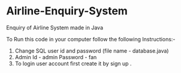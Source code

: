 # Airline-Enquiry-System
Enquiry of Airline System made in Java

To Run this code in your computer follow the following Instructions:-
1. Change SQL user id and password (file name - database.java)
2. Admin Id - admin
    Password - fan
3. To login user account first create it by sign up .

